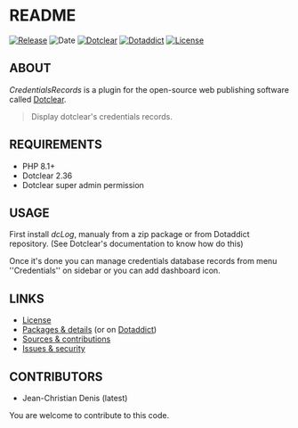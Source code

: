 # README

[![Release](https://img.shields.io/github/v/release/jcdenis/CredentialsRecords?color=lightblue)](https://github.com/JcDenis/CredentialsRecords/releases)
![Date](https://img.shields.io/github/release-date/jcdenis/CredentialsRecords?color=red)
[![Dotclear](https://img.shields.io/badge/dotclear-v2.33-137bbb.svg)](https://fr.dotclear.org/download)
[![Dotaddict](https://img.shields.io/badge/dotaddict-official-9ac123.svg)](https://plugins.dotaddict.org/dc2/details/CredentialsRecords)
[![License](https://img.shields.io/github/license/jcdenis/CredentialsRecords?color=white)](https://github.com/JcDenis/CredentialsRecords/blob/master/LICENSE)

## ABOUT

_CredentialsRecords_ is a plugin for the open-source web publishing software called [Dotclear](https://www.dotclear.org).

> Display dotclear's credentials records.

## REQUIREMENTS

* PHP 8.1+
* Dotclear 2.36
* Dotclear super admin permission

## USAGE

First install _dcLog_, manualy from a zip package or from 
Dotaddict repository. (See Dotclear's documentation to know how do this)

Once it's done you can manage credentials database records from menu 
''Credentials'' on sidebar or you can add dashboard icon.

## LINKS

* [License](https://github.com/JcDenis/CredentialsRecords/blob/master/LICENSE)
* [Packages & details](https://github.com/JcDenis/CredentialsRecords/releases) (or on [Dotaddict](https://plugins.dotaddict.org/dc2/details/CredentialsRecords))
* [Sources & contributions](https://github.com/JcDenis/CredentialsRecords)
* [Issues & security](https://github.com/JcDenis/CredentialsRecords/issues)

## CONTRIBUTORS

* Jean-Christian Denis (latest)

You are welcome to contribute to this code.
